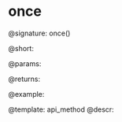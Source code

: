 once
=============


@signature:
	once()

@short:
	

@params:


@returns:
	

@example:


@template:	api_method
@descr:


